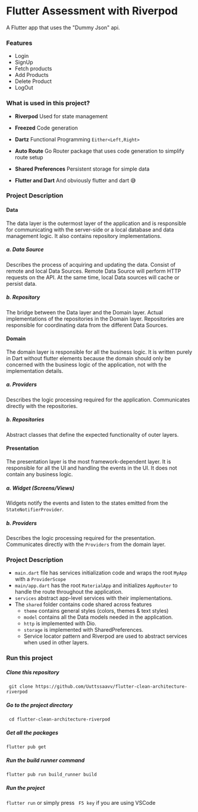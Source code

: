 
# Flutter Assessment with Riverpod

A Flutter app that uses the "Dummy Json" api.

### Features

- Login
- SignUp
- Fetch products
- Add Products
- Delete Product
- LogOut

### What is used in this project?

- **Riverpod**
  Used for state management
- **Freezed**
  Code generation

- **Dartz**
  Functional Programming `Either<Left,Right>`
- **Auto Route**
  Go Router package that uses code generation to simplify route setup

- **Shared Preferences**
  Persistent storage for simple data
- **Flutter and Dart**
  And obviously flutter and dart 😅

### Project Description

#### Data

The data layer is the outermost layer of the application and is responsible for communicating with the server-side or a local database and data management logic. It also contains repository implementations.

##### a. Data Source

Describes the process of acquiring and updating the data.
Consist of remote and local Data Sources. Remote Data Source will perform HTTP requests on the API. At the same time, local Data sources will cache or persist data.

##### b. Repository

The bridge between the Data layer and the Domain layer.
Actual implementations of the repositories in the Domain layer. Repositories are responsible for coordinating data from the different Data Sources.

#### Domain

The domain layer is responsible for all the business logic. It is written purely in Dart without flutter elements because the domain should only be concerned with the business logic of the application, not with the implementation details.

##### a. Providers

Describes the logic processing required for the application.
Communicates directly with the repositories.

##### b. Repositories

Abstract classes that define the expected functionality of outer layers.

#### Presentation

The presentation layer is the most framework-dependent layer. It is responsible for all the UI and handling the events in the UI. It does not contain any business logic.

##### a. Widget (Screens/Views)

Widgets notify the events and listen to the states emitted from the `StateNotifierProvider`.

##### b. Providers

Describes the logic processing required for the presentation.
Communicates directly with the `Providers` from the domain layer.

### Project Description

- `main.dart` file has services initialization code and wraps the root `MyApp` with a `ProviderScope`
- `main/app.dart` has the root `MaterialApp` and initializes `AppRouter` to handle the route throughout the application.
- `services` abstract app-level services with their implementations.
- The `shared` folder contains code shared across features
    - `theme` contains general styles (colors, themes & text styles)
    - `model` contains all the Data models needed in the application.
    - `http` is implemented with Dio.
    - `storage` is implemented with SharedPreferences.
    - Service locator pattern and Riverpod are used to abstract services when used in other layers.

### Run this project

##### Clone this repository

` git clone https://github.com/Uuttssaavv/flutter-clean-architecture-riverpod`

##### Go to the project directory

` cd flutter-clean-architecture-riverpod`

##### Get all the packages

`flutter pub get`

##### Run the build runner command

`flutter pub run build_runner build `

##### Run the project

`flutter run` or simply press ` F5 key` if you are using VSCode

